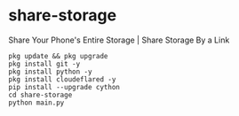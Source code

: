 # share-storage
Share Your Phone's Entire Storage | Share Storage By a Link


```
pkg update && pkg upgrade 
pkg install git -y
pkg install python -y
pkg install cloudeflared -y
pip install --upgrade cython
cd share-storage
python main.py
```
